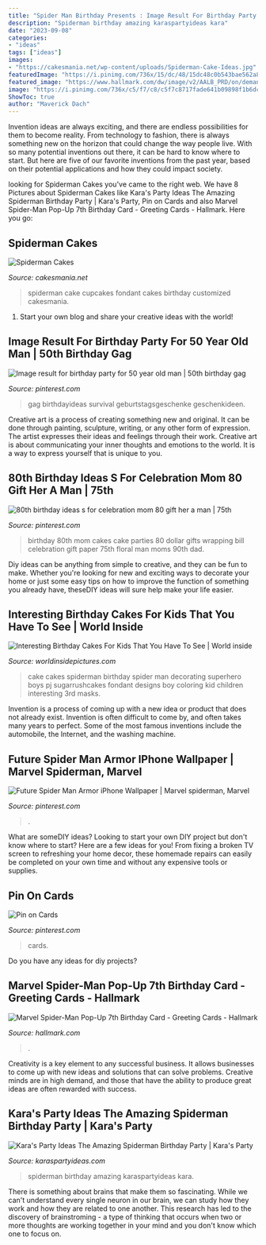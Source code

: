 ```yaml
---
title: "Spider Man Birthday Presents : Image Result For Birthday Party For 50 Year Old Man"
description: "Spiderman birthday amazing karaspartyideas kara"
date: "2023-09-08"
categories:
- "ideas"
tags: ["ideas"]
images:
- "https://cakesmania.net/wp-content/uploads/Spiderman-Cake-Ideas.jpg"
featuredImage: "https://i.pinimg.com/736x/15/dc/48/15dc48c0b543bae562a8b5d432dcf77f.jpg"
featured_image: "https://www.hallmark.com/dw/image/v2/AALB_PRD/on/demandware.static/-/Sites-hallmark-master/default/dwbceb81c9/images/finished-goods/Marvel-SpiderMan-7th-Birthday-Card_399HKB5609_04.jpg?sw=1920"
image: "https://i.pinimg.com/736x/c5/f7/c8/c5f7c8717fade641b09898f1b6dc1a50.jpg"
ShowToc: true
author: "Maverick Dach"
---
```



Invention ideas are always exciting, and there are endless possibilities for them to become reality. From technology to fashion, there is always something new on the horizon that could change the way people live. With so many potential inventions out there, it can be hard to know where to start. But here are five of our favorite inventions from the past year, based on their potential applications and how they could impact society.

	

		
looking for Spiderman Cakes you've came to the right web. We have 8 Pictures about Spiderman Cakes like Kara&#039;s Party Ideas The Amazing Spiderman Birthday Party | Kara&#039;s Party, Pin on Cards and also Marvel Spider-Man Pop-Up 7th Birthday Card - Greeting Cards - Hallmark. Here you go:
		
    
## Spiderman Cakes

<img loading=lazy src="https://cakesmania.net/wp-content/uploads/Spiderman-Cake-Ideas.jpg" onerror="this.onerror=null;this.src='https://tse2.mm.bing.net/th?id=OIP.u9Po7rzU1wCt1NdR4T4_YAHaL0&amp;pid=15.1';" alt="Spiderman Cakes">

_Source: cakesmania.net_

>spiderman cake cupcakes fondant cakes birthday customized cakesmania. 

	

1. Start your own blog and share your creative ideas with the world!

    
## Image Result For Birthday Party For 50 Year Old Man | 50th Birthday Gag

<img loading=lazy src="https://i.pinimg.com/736x/c5/f7/c8/c5f7c8717fade641b09898f1b6dc1a50.jpg" onerror="this.onerror=null;this.src='https://tse1.mm.bing.net/th?id=OIP.kmd5Y1R9E74brOgjwK6IsAHaL9&amp;pid=15.1';" alt="Image result for birthday party for 50 year old man | 50th birthday gag">

_Source: pinterest.com_

>gag birthdayideas survival geburtstagsgeschenke geschenkideen. 

	

Creative art is a process of creating something new and original. It can be done through painting, sculpture, writing, or any other form of expression. The artist expresses their ideas and feelings through their work. Creative art is about communicating your inner thoughts and emotions to the world. It is a way to express yourself that is unique to you.

    
## 80th Birthday Ideas S For Celebration Mom 80 Gift Her A Man | 75th

<img loading=lazy src="https://i.pinimg.com/736x/15/dc/48/15dc48c0b543bae562a8b5d432dcf77f.jpg" onerror="this.onerror=null;this.src='https://tse3.mm.bing.net/th?id=OIP.VTqj04w7WVhKfzRG0eKp8wHaJ3&amp;pid=15.1';" alt="80th birthday ideas s for celebration mom 80 gift her a man | 75th">

_Source: pinterest.com_

>birthday 80th mom cakes cake parties 80 dollar gifts wrapping bill celebration gift paper 75th floral man moms 90th dad. 

	

Diy ideas can be anything from simple to creative, and they can be fun to make. Whether you're looking for new and exciting ways to decorate your home or just some easy tips on how to improve the function of something you already have, theseDIY ideas will sure help make your life easier.

    
## Interesting Birthday Cakes For Kids That You Have To See | World Inside

<img loading=lazy src="https://worldinsidepictures.com/wp-content/uploads/2018/10/cake-decorating-ideas-for-kids-best-of-spider-man-cake-liam-s-bday-pinterest-of-cake-decorating-ideas-for-kids.jpg" onerror="this.onerror=null;this.src='https://tse1.mm.bing.net/th?id=OIP.SG8sDTG66sDCONdtBMvrDAHaMY&amp;pid=15.1';" alt="Interesting Birthday Cakes For Kids That You Have To See | World inside">

_Source: worldinsidepictures.com_

>cake cakes spiderman birthday spider man decorating superhero boys pj sugarrushcakes fondant designs boy coloring kid children interesting 3rd masks. 

	

Invention is a process of coming up with a new idea or product that does not already exist. Invention is often difficult to come by, and often takes many years to perfect. Some of the most famous inventions include the automobile, the Internet, and the washing machine.

    
## Future Spider Man Armor IPhone Wallpaper | Marvel Spiderman, Marvel

<img loading=lazy src="https://i.pinimg.com/736x/56/72/c7/5672c729a9a58c6c1a9f2b6e40426c47.jpg" onerror="this.onerror=null;this.src='https://tse2.mm.bing.net/th?id=OIP.i0Lh8WTooXHHrZSXExc6WwHaNK&amp;pid=15.1';" alt="Future Spider Man Armor iPhone Wallpaper | Marvel spiderman, Marvel">

_Source: pinterest.com_

>. 

	

What are someDIY ideas?
Looking to start your own DIY project but don't know where to start? Here are a few ideas for you! From fixing a broken TV screen to refreshing your home decor, these homemade repairs can easily be completed on your own time and without any expensive tools or supplies.

    
## Pin On Cards

<img loading=lazy src="https://i.pinimg.com/736x/eb/2a/ce/eb2acebc2c3326284e5ec2c027f445fa.jpg" onerror="this.onerror=null;this.src='https://tse4.mm.bing.net/th?id=OIP.n1oSiEKkH0PDNS6AljeeegHaJ3&amp;pid=15.1';" alt="Pin on Cards">

_Source: pinterest.com_

>cards. 

	

Do you have any ideas for diy projects?

    
## Marvel Spider-Man Pop-Up 7th Birthday Card - Greeting Cards - Hallmark

<img loading=lazy src="https://www.hallmark.com/dw/image/v2/AALB_PRD/on/demandware.static/-/Sites-hallmark-master/default/dwbceb81c9/images/finished-goods/Marvel-SpiderMan-7th-Birthday-Card_399HKB5609_04.jpg?sw=1920" onerror="this.onerror=null;this.src='https://tse4.mm.bing.net/th?id=OIP.U0G73BDBA9OyFHlS1cAvBAHaHa&amp;pid=15.1';" alt="Marvel Spider-Man Pop-Up 7th Birthday Card - Greeting Cards - Hallmark">

_Source: hallmark.com_

>. 

	

Creativity is a key element to any successful business. It allows businesses to come up with new ideas and solutions that can solve problems. Creative minds are in high demand, and those that have the ability to produce great ideas are often rewarded with success.

    
## Kara&#039;s Party Ideas The Amazing Spiderman Birthday Party | Kara&#039;s Party

<img loading=lazy src="http://karaspartyideas.com/wp-content/uploads/2017/11/Spiderman-Birthday-Party-via-Karas-Party-Ideas-KarasPartyIdeas.com2_.jpg" onerror="this.onerror=null;this.src='https://tse4.mm.bing.net/th?id=OIP.KQGvBH5nUCBTOoP_4kpAPQHaJ3&amp;pid=15.1';" alt="Kara&#039;s Party Ideas The Amazing Spiderman Birthday Party | Kara&#039;s Party">

_Source: karaspartyideas.com_

>spiderman birthday amazing karaspartyideas kara. 

	

There is something about brains that make them so fascinating. While we can't understand every single neuron in our brain, we can study how they work and how they are related to one another. This research has led to the discovery of brainstroming - a type of thinking that occurs when two or more thoughts are working together in your mind and you don't know which one to focus on.

